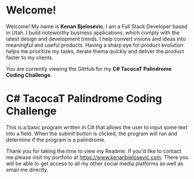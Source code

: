 # Welcome!

Welcome! My name is **Kenan Bjelosevic**, I am a Full Stack Developer based in Utah. I build noteworthy business applications, which comply with the latest design and development trends. I help convert visions and ideas into meaningful and useful products. Having a sharp eye for product evolution helps me prioritize my tasks, iterate thema quickly and deliver the product faster to my clients.

You are currently viewing the GitHub for my **C# TacocaT Palindrome Coding Challenge**. 

# C# TacocaT Palindrome Coding Challenge
This is a basic program written in C# that allows the user to input some text into a field. When the submit button is clicked, the program will run and determine if the program is a palindrome. 

Thank you for taking the time to view my Readme. If you'd like to contact me please visit my portfolio at https://www.kenanbjelosevic.com. There you will be able to get access to all my other social media platforms as well as email me directly.
